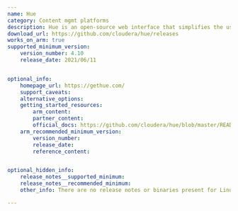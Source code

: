 ```yaml
---
name: Hue
category: Content mgmt platforms
description: Hue is an open-source web interface that simplifies the use of Apache Hadoop and other big data platforms. 
download_url: https://github.com/cloudera/hue/releases
works_on_arm: true
supported_minimum_version: 
    version_number: 4.10
    release_date: 2021/06/11


optional_info:
    homepage_url: https://gethue.com/
    support_caveats:
    alternative_options: 
    getting_started_resources:
        arm_content: 
        partner_content: 
        official_docs: https://github.com/cloudera/hue/blob/master/README.md
    arm_recommended_minimum_version:
        version_number:
        release_date:
        reference_content:


optional_hidden_info:
    release_notes__supported_minimum: 
    release_notes__recommended_minimum: 
    other_info: There are no release notes or binaries present for Linux/ARM64. Hue version 4.10 is installed and tested on the Neoverse N1, using steps mentioned in the [README.md](https://github.com/cloudera/hue/blob/master/README.md). [This PR](https://github.com/cloudera/hue/pull/2531) confirms the support for Linux/ARM64.

---
```


